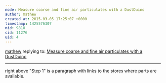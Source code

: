 ```yaml
---
node: Measure coarse and fine air particulates with a DustDuino
author: mathew
created_at: 2015-03-05 17:25:07 +0000
timestamp: 1425576307
nid: 9818
cid: 11276
uid: 4
---
```




[mathew](../profile/mathew) replying to: [Measure coarse and fine air particulates with a DustDuino](../notes/Schroyer/11-23-2013/measure-coarse-and-fine-air-particulates-with-a-dustduino)

----
right above "Step 1" is a paragraph with links to the stores where parts are available.
